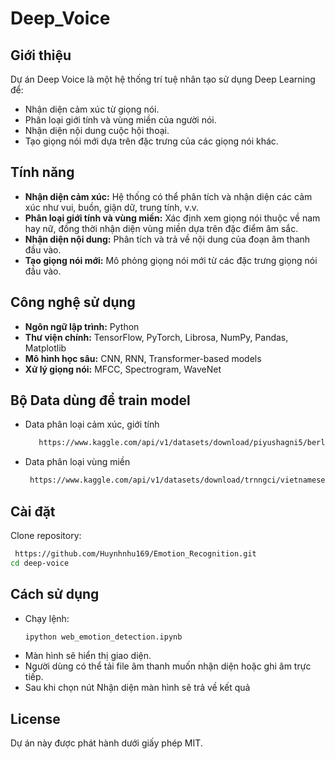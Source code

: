 # Deep_Voice

## Giới thiệu
Dự án Deep Voice là một hệ thống trí tuệ nhân tạo sử dụng Deep Learning để:
- Nhận diện cảm xúc từ giọng nói.
- Phân loại giới tính và vùng miền của người nói.
- Nhận diện nội dung cuộc hội thoại.
- Tạo giọng nói mới dựa trên đặc trưng của các giọng nói khác.

## Tính năng
- **Nhận diện cảm xúc:** Hệ thống có thể phân tích và nhận diện các cảm xúc như vui, buồn, giận dữ, trung tính, v.v.
- **Phân loại giới tính và vùng miền:** Xác định xem giọng nói thuộc về nam hay nữ, đồng thời nhận diện vùng miền dựa trên đặc điểm âm sắc.
- **Nhận diện nội dung:** Phân tích và trả về nội dung của đoạn âm thanh đầu vào.
- **Tạo giọng nói mới:** Mô phỏng giọng nói mới từ các đặc trưng giọng nói đầu vào.

## Công nghệ sử dụng
- **Ngôn ngữ lập trình:** Python
- **Thư viện chính:** TensorFlow, PyTorch, Librosa, NumPy, Pandas, Matplotlib
- **Mô hình học sâu:** CNN, RNN, Transformer-based models
- **Xử lý giọng nói:** MFCC, Spectrogram, WaveNet

## Bộ Data dùng để train model
- Data phân loại cảm xúc, giới tính
  ```bash
     https://www.kaggle.com/api/v1/datasets/download/piyushagni5/berlin-database-of-emotional-speech-emodb
  ```
- Data phân loại vùng miền 
  ```bash
   https://www.kaggle.com/api/v1/datasets/download/trnngci/vietnamese-speech-labeled-by-region
  ```
## Cài đặt
Clone repository:
   ```bash
    https://github.com/Huynhnhu169/Emotion_Recognition.git
   cd deep-voice
   ```

## Cách sử dụng
- Chạy lệnh: 
  ```bash
  ipython web_emotion_detection.ipynb 
  ```
- Màn hình sẽ hiển thị giao diện.
- Người dùng có thể tải file âm thanh muốn nhận diện hoặc ghi âm trực tiếp.
- Sau khi chọn nút Nhận diện màn hình sẽ trả về kết quả

## License
Dự án này được phát hành dưới giấy phép MIT.
